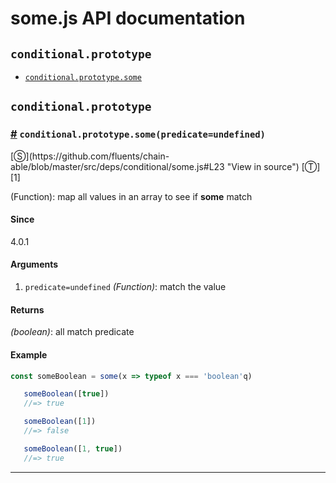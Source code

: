 # some.js API documentation

<!-- div class="toc-container" -->

<!-- div -->

## `conditional.prototype`
* <a href="#conditional-prototype-some">`conditional.prototype.some`</a>

<!-- /div -->

<!-- /div -->

<!-- div class="doc-container" -->

<!-- div -->

## `conditional.prototype`

<!-- div -->

<h3 id="conditional-prototype-some"><a href="#conditional-prototype-some">#</a>&nbsp;<code>conditional.prototype.some(predicate=undefined)</code></h3>
[&#x24C8;](https://github.com/fluents/chain-able/blob/master/src/deps/conditional/some.js#L23 "View in source") [&#x24C9;][1]

(Function): map all values in an array to see if **some** match

#### Since
4.0.1

#### Arguments
1. `predicate=undefined` *(Function)*: match the value

#### Returns
*(boolean)*: all match predicate

#### Example
```js
const someBoolean = some(x => typeof x === 'boolean'q)

   someBoolean([true])
   //=> true

   someBoolean([1])
   //=> false

   someBoolean([1, true])
   //=> true
```
---

<!-- /div -->

<!-- /div -->

<!-- /div -->

 [1]: #conditional.prototype "Jump back to the TOC."
